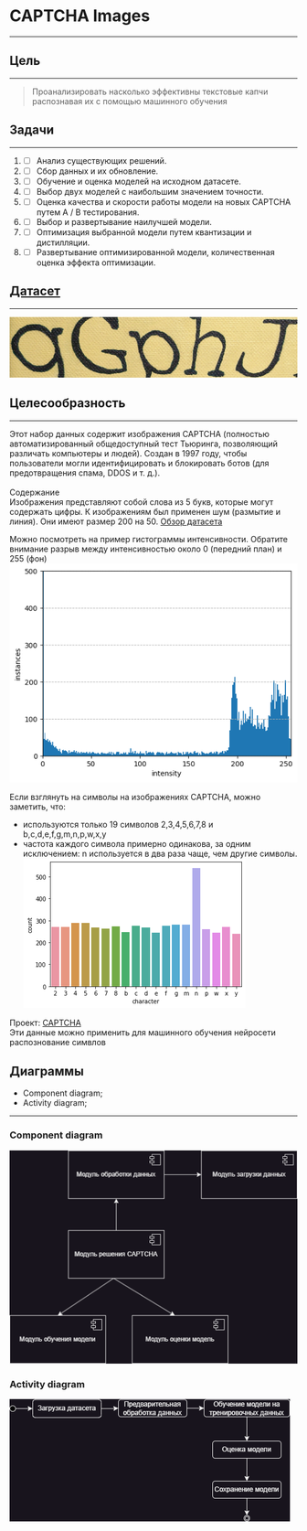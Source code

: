 # CAPTCHA Images
____
## Цель
____
> Проанализировать насколько эффективны текстовые капчи распознавая их с помощью машинного обучения
## Задачи
____
1. - [ ] Анализ существующих решений.
2. - [ ] Сбор данных и их обновление.
3. - [ ] Обучение и оценка моделей на исходном датасете.
4. - [ ] Выбор двух моделей с наибольшим значением точности.
5. - [ ] Оценка качества и скорости работы модели на новых CAPTCHA путем A / B тестирования.
6. - [ ] Выбор и развертывание наилучшей модели.
7. - [ ] Оптимизация выбранной модели путем квантизации и дистилляции.
8. - [ ] Развертывание оптимизированной модели, количественная оценка эффекта оптимизации.
## [Датасет]([https://www.kaggle.com/datasets/rohitgr/wikitext](https://www.kaggle.com/datasets/fournierp/captcha-version-2-images))
____
![Датасет](./img/dataset-cover.png)

## Целесообразность
____
Этот набор данных содержит изображения CAPTCHA (полностью автоматизированный общедоступный тест Тьюринга, позволяющий различать компьютеры и людей). Создан в 1997 году, чтобы пользователи могли идентифицировать и блокировать ботов (для предотвращения спама, DDOS и т. д.). <br> <br>
Содержание <br>
Изображения представляют собой слова из 5 букв, которые могут содержать цифры. К изображениям был применен шум (размытие и линия). Они имеют размер 200 на 50.
[Обзор датасета](https://www.researchgate.net/publication/248380891_captcha_dataset)

Можно посмотреть на пример гистограммы интенсивности. Обратите внимание
разрыв между интенсивностью около 0 (передний план) и
255 (фон)<br>
![гистограммы интенсивности](./img/Fig2.png)

Если взглянуть на символы на изображениях CAPTCHA, можно заметить, что:

* используются только 19 символов 2,3,4,5,6,7,8 и b,c,d,e,f,g,m,n,p,w,x,y
* частота каждого символа примерно одинакова, за одним исключением: n используется в два раза чаще, чем другие символы.<br>
![Частота слов](./img/__results___9_0.png)

Проект: [CAPTCHA](https://github.com/lihachev9/CAPTCHA/tree/main)<br>
Эти данные можно применить для машинного обучения нейросети распознование симвлов 

## Диаграммы
+ Component diagram;
+ Activity diagram;
____
### Component diagram

![Component diagram](./img/Component_diagram.png)

### Activity diagram

![Activity diagram](./img/Activity_diagram.png)